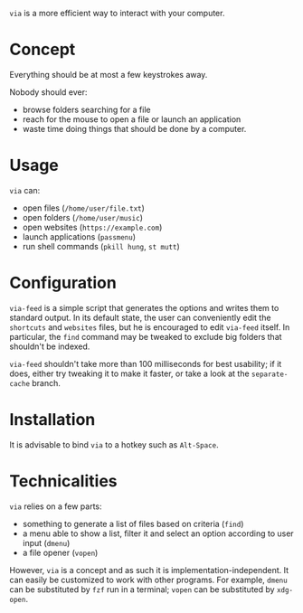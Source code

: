 `via` is a more efficient way to interact with your computer.

# Concept

Everything should be at most a few keystrokes away.

Nobody should ever:

- browse folders searching for a file
- reach for the mouse to open a file or launch an application
- waste time doing things that should be done by a computer.

# Usage

`via` can:

- open files (`/home/user/file.txt`)
- open folders (`/home/user/music`)
- open websites (`https://example.com`)
- launch applications (`passmenu`)
- run shell commands (`pkill hung`, `st mutt`)

# Configuration

`via-feed` is a simple script that generates the options and writes them to standard output.
In its default state, the user can conveniently edit the `shortcuts` and `websites` files, but he is encouraged to edit `via-feed` itself.
In particular, the `find` command may be tweaked to exclude big folders that shouldn't be indexed.

`via-feed` shouldn't take more than 100 milliseconds for best usability; if it does, either try tweaking it to make it faster, or take a look at the `separate-cache` branch.

# Installation

It is advisable to bind `via` to a hotkey such as `Alt-Space`.

# Technicalities

`via` relies on a few parts:

- something to generate a list of files based on criteria (`find`)
- a menu able to show a list, filter it and select an option according to user input (`dmenu`)
- a file opener (`vopen`)

However, `via` is a concept and as such it is implementation-independent. It can easily be customized to work with other programs. For example, `dmenu` can be substituted by `fzf` run in a terminal; `vopen` can be substituted by `xdg-open`.
